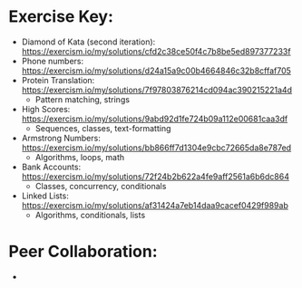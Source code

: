 # Exercise Key:
- Diamond of Kata (second iteration): https://exercism.io/my/solutions/cfd2c38ce50f4c7b8be5ed897377233f
- Phone numbers: https://exercism.io/my/solutions/d24a15a9c00b4664846c32b8cffaf705
- Protein Translation: https://exercism.io/my/solutions/7f97803876214cd094ac390215221a4d
  - Pattern matching, strings
- High Scores: https://exercism.io/my/solutions/9abd92d1fe724b09a112e00681caa3df
  - Sequences, classes, text-formatting
- Armstrong Numbers: https://exercism.io/my/solutions/bb866ff7d1304e9cbc72665da8e787ed
  - Algorithms, loops, math
- Bank Accounts: https://exercism.io/my/solutions/72f24b2b622a4fe9aff2561a6b6dc864
  - Classes, concurrency, conditionals
- Linked Lists: https://exercism.io/my/solutions/af31424a7eb14daa9cacef0429f989ab
  - Algorithms, conditionals, lists

# Peer Collaboration:
-

